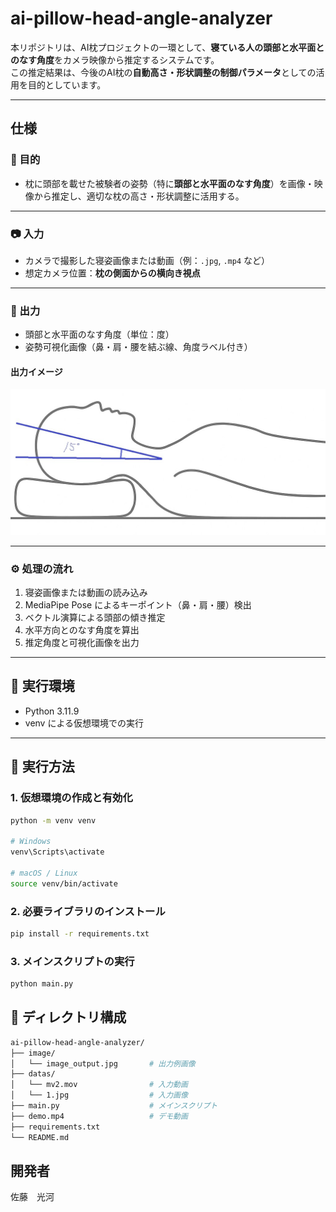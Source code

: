 # ai-pillow-head-angle-analyzer

本リポジトリは、AI枕プロジェクトの一環として、**寝ている人の頭部と水平面とのなす角度**をカメラ映像から推定するシステムです。  
この推定結果は、今後のAI枕の**自動高さ・形状調整の制御パラメータ**としての活用を目的としています。

---

## 仕様

### 🎯 目的

- 枕に頭部を載せた被験者の姿勢（特に**頭部と水平面のなす角度**）を画像・映像から推定し、適切な枕の高さ・形状調整に活用する。

---

### 📷 入力

- カメラで撮影した寝姿画像または動画（例：`.jpg`, `.mp4` など）
- 想定カメラ位置：**枕の側面からの横向き視点**

---

### 🧠 出力

- 頭部と水平面のなす角度（単位：度）
- 姿勢可視化画像（鼻・肩・腰を結ぶ線、角度ラベル付き）

#### 出力イメージ

<img src="image/image_output.jpg" width="600">

---

### ⚙️ 処理の流れ

1. 寝姿画像または動画の読み込み
2. MediaPipe Pose によるキーポイント（鼻・肩・腰）検出
3. ベクトル演算による頭部の傾き推定
4. 水平方向とのなす角度を算出
5. 推定角度と可視化画像を出力

---

## 🔧 実行環境

- Python 3.11.9
- venv による仮想環境での実行

---

## 🚀 実行方法

### 1. 仮想環境の作成と有効化

```bash
python -m venv venv

# Windows
venv\Scripts\activate

# macOS / Linux
source venv/bin/activate
```

### 2. 必要ライブラリのインストール

```bash
pip install -r requirements.txt
```

### 3. メインスクリプトの実行

```bash
python main.py
```

## 📁 ディレクトリ構成

```bash
ai-pillow-head-angle-analyzer/
├── image/
│   └── image_output.jpg       # 出力例画像
├── datas/
│   └── mv2.mov                # 入力動画
│   └── 1.jpg                  # 入力画像
├── main.py                    # メインスクリプト
├── demo.mp4                   # デモ動画
├── requirements.txt
└── README.md
```

## 開発者
佐藤　光河